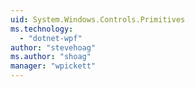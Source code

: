 ```yaml
---
uid: System.Windows.Controls.Primitives
ms.technology: 
  - "dotnet-wpf"
author: "stevehoag"
ms.author: "shoag"
manager: "wpickett"
---
```

